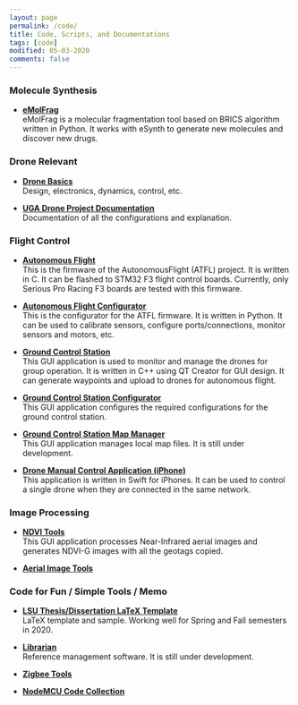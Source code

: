```yaml
---
layout: page
permalink: /code/
title: Code, Scripts, and Documentations
tags: [code]
modified: 05-03-2020
comments: false
---
```



### Molecule Synthesis

* [**eMolFrag**](https://github.com/liutairan/eMolFrag)<br>
eMolFrag is a molecular fragmentation tool based on BRICS algorithm written in Python.
It works with eSynth to generate new molecules and discover new drugs.

### Drone Relevant

* [**Drone Basics**](https://github.com/liutairan/)<br>
Design, electronics, dynamics, control, etc.


* [**UGA Drone Project Documentation**](https://github.com/liutairan/)<br>
Documentation of all the configurations and explanation.

### Flight Control

* [**Autonomous Flight**](https://github.com/liutairan/AutonomousFlight)<br>
This is the firmware of the AutonomousFlight (ATFL) project. It is written in C. It can be flashed to STM32 F3 flight control boards. Currently, only Serious Pro Racing F3 boards are tested with this firmware.

* [**Autonomous Flight Configurator**](https://github.com/liutairan/AutonomousFlight-Configurator)<br>
This is the configurator for the ATFL firmware. It is written in Python. It can be used to calibrate sensors, configure ports/connections, monitor sensors and motors, etc.

* [**Ground Control Station**](https://github.com/liutairan/QTGCS)<br>
This GUI application is used to monitor and manage the drones for group operation. It is written in C++ using QT Creator for GUI design. It can generate waypoints and upload to drones for autonomous flight.

* [**Ground Control Station Configurator**](https://github.com/liutairan/QTGCS_Configurator)<br>
This GUI application configures the required configurations for the ground control station.

* [**Ground Control Station Map Manager**](https://github.com/liutairan/QTGCS_MapManager)<br>
This GUI application manages local map files. It is still under development.

* [**Drone Manual Control Application (iPhone)**](https://github.com/liutairan/Joysticks)<br>
This application is written in Swift for iPhones. It can be used to control a single drone when they are connected in the same network.

### Image Processing

* [**NDVI Tools**](https://github.com/liutairan/NDVI-Tools)<br>
This GUI application processes Near-Infrared aerial images and generates NDVI-G images with all the geotags copied.

* [**Aerial Image Tools**](https://github.com/liutairan/Aerial-Image-Tools)<br>

### Code for Fun / Simple Tools / Memo

* [**LSU Thesis/Dissertation LaTeX Template**](https://github.com/liutairan/LSU-Dissertation-LaTeX-Template)<br>
LaTeX template and sample. Working well for Spring and Fall semesters in 2020.

* [**Librarian**](https://github.com/liutairan/Librarian)<br>
Reference management software. It is still under development.

* [**Zigbee Tools**](https://liutairan.github.io/code/)<br>

* [**NodeMCU Code Collection**](https://liutairan.github.io/code/)<br>
